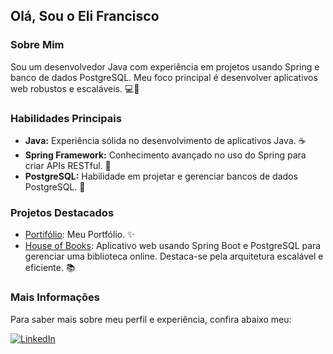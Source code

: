 ## Olá, Sou o Eli Francisco

### Sobre Mim
Sou um desenvolvedor Java com experiência em projetos usando Spring e banco de dados PostgreSQL. Meu foco principal é desenvolver aplicativos web robustos e escaláveis. 💻🚀

### Habilidades Principais
- **Java:** Experiência sólida no desenvolvimento de aplicativos Java. ☕️
- **Spring Framework:** Conhecimento avançado no uso do Spring para criar APIs RESTful. 🌱
- **PostgreSQL:** Habilidade em projetar e gerenciar bancos de dados PostgreSQL. 🐘

### Projetos Destacados
- [Portifólio](https://juniorapeles.github.io/portifolio-eli-francisco/): Meu Portfólio. ✨
- [House of Books](https://github.com/juniorapeles/House-Of-Books): Aplicativo web usando Spring Boot e PostgreSQL para gerenciar uma biblioteca online. Destaca-se pela arquitetura escalável e eficiente. 📚

### Mais Informações
Para saber mais sobre meu perfil e experiência, confira abaixo meu:


[![LinkedIn](https://img.shields.io/badge/LinkedIn-0077B5?style=for-the-badge&logo=linkedin&logoColor=white)](https://www.linkedin.com/in/develi/)
